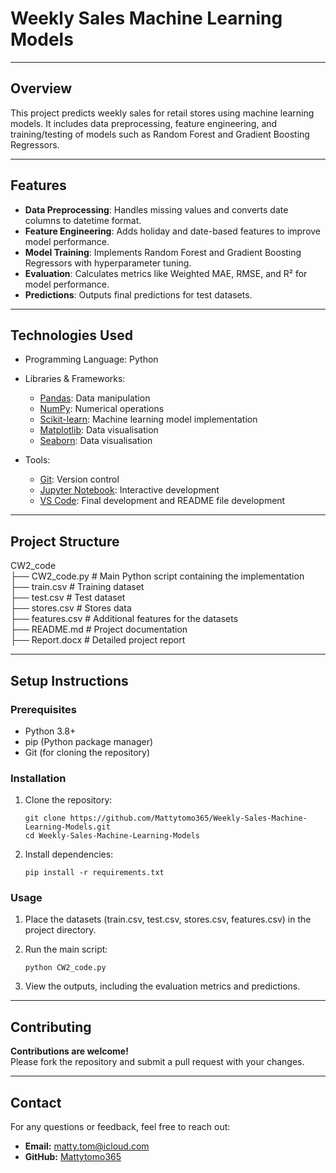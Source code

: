 # Weekly Sales Machine Learning Models

---

## Overview

This project predicts weekly sales for retail stores using machine learning models. It includes data preprocessing, feature engineering, and training/testing of models such as Random Forest and Gradient Boosting Regressors.

---

## Features

- **Data Preprocessing**: Handles missing values and converts date columns to datetime format.
- **Feature Engineering**: Adds holiday and date-based features to improve model performance.
- **Model Training**: Implements Random Forest and Gradient Boosting Regressors with hyperparameter tuning.
- **Evaluation**: Calculates metrics like Weighted MAE, RMSE, and R² for model performance.
- **Predictions**: Outputs final predictions for test datasets.

---

## Technologies Used

- Programming Language: Python

- Libraries & Frameworks:
    - [Pandas](https://pandas.pydata.org): Data manipulation
    - [NumPy](https://numpy.org): Numerical operations
    - [Scikit-learn](https://scikit-learn.org/stable/): Machine learning model implementation
    - [Matplotlib](https://matplotlib.org): Data visualisation
    - [Seaborn](https://seaborn.pydata.org): Data visualisation

- Tools:
    - [Git](https://git-scm.com): Version control
    - [Jupyter Notebook](https://jupyter.org): Interactive development
    - [VS Code](https://code.visualstudio.com): Final development and README file development

---

## Project Structure

CW2_code<br/>
├── CW2_code.py # Main Python script containing the implementation<br/>
├── train.csv # Training dataset<br/>
├── test.csv # Test dataset<br/>
├── stores.csv # Stores data<br/>
├── features.csv # Additional features for the datasets<br/>
├── README.md # Project documentation<br/>
├── Report.docx # Detailed project report<br/>

---

## Setup Instructions

### Prerequisites

- Python 3.8+
- pip (Python package manager)
- Git (for cloning the repository)

### Installation

1. Clone the repository:

    ```
    git clone https://github.com/Mattytomo365/Weekly-Sales-Machine-Learning-Models.git
    cd Weekly-Sales-Machine-Learning-Models
    ```

2. Install dependencies:

    ```
    pip install -r requirements.txt
    ```

### Usage

1. Place the datasets (train.csv, test.csv, stores.csv, features.csv) in the project directory.

2. Run the main script:

    ```
    python CW2_code.py
    ```

3. View the outputs, including the evaluation metrics and predictions.

---

## Contributing

**Contributions are welcome!**\
Please fork the repository and submit a pull request with your changes.

---

## Contact

For any questions or feedback, feel free to reach out:
- **Email:** matty.tom@icloud.com
- **GitHub:** [Mattytomo365](https://github.com/Mattytomo365)



